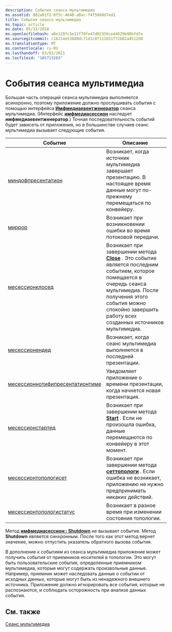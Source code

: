 ```yaml
---
description: События сеанса мультимедиа
ms.assetid: 882a01f2-8f5c-4640-a8ac-f4f5860d7ed1
title: События сеанса мультимедиа
ms.topic: article
ms.date: 05/31/2018
ms.openlocfilehash: a0e128fc5e11f70fe47d02356ce44629b98bfdfe
ms.sourcegitcommit: c16214e53680dc71d1c07111b51f72b82a4512d8
ms.translationtype: MT
ms.contentlocale: ru-RU
ms.lasthandoff: 03/03/2021
ms.locfileid: "105713283"
---
```

# <a name="media-session-events"></a>События сеанса мультимедиа

Большая часть операций сеанса мультимедиа выполняется асинхронно, поэтому приложение должно прослушивать события с помощью интерфейса [**Имфмедиаевентженератор**](/windows/desktop/api/mfobjects/nn-mfobjects-imfmediaeventgenerator) сеанса мультимедиа. (Интерфейс [**имфмедиасессион**](/windows/desktop/api/mfidl/nn-mfidl-imfmediasession) наследует **имфмедиаевентженератор**.) Точная последовательность событий будет зависеть от приложения, но в большинстве случаев сеанс мультимедиа вызывает следующие события.



| Событие                                                                  | Описание                                                                                                                                                                                                                    |
|------------------------------------------------------------------------|--------------------------------------------------------------------------------------------------------------------------------------------------------------------------------------------------------------------------------|
| [миндофпресентатион](meendofpresentation.md)                         | Возникает, когда источник мультимедиа завершает презентацию. В настоящее время данные могут по-прежнему перемещаться по конвейеру.                                                                                                     |
| [миррор](meerror.md)                                                 | Возникает при возникновении ошибки во время потоковой передачи.                                                                                                                                                                                    |
| [месессионклосед](mesessionclosed.md)                                 | Возникает при завершении метода [**Close**](/windows/desktop/api/mfidl/nf-mfidl-imfmediasession-close) . Это событие является последним событием, которое помещается в очередь сеанса мультимедиа. После получения этого события можно спокойно завершить работу всех созданных источников мультимедиа. |
| [месессионендед](mesessionended.md)                                   | Возникает, когда сеанс мультимедиа выполняется в последней презентации.                                                                                                                                                              |
| [месессионнотифипресентатионтиме](mesessionnotifypresentationtime.md) | Уведомляет приложение о времени презентации, когда начнется новая презентация.                                                                                                                                        |
| [месессионстартед](mesessionstarted.md)                               | Возникает при завершении метода [**Start**](/windows/desktop/api/mfidl/nf-mfidl-imfmediasession-start) . Если не произошла ошибка, данные перемещаются по конвейеру в этот момент.                                                                          |
| [месессионтопологисет](mesessiontopologyset.md)                       | Возникает при завершении метода [**сеттопологи**](/windows/desktop/api/mfidl/nf-mfidl-imfmediasession-settopology) . Если ошибка не возникает, приложению не нужно предпринимать никаких действий.                                                                 |
| [месессионтопологистатус](mesessiontopologystatus.md)                 | Возникает в разное время при изменении состояния топологии.                                                                                                                                                                 |



 

Метод [**имфмедиасессион:: Shutdown**](/windows/desktop/api/mfidl/nf-mfidl-imfmediasession-shutdown) не вызывает событие. Метод **Shutdown** является синхронным. После того как этот метод вернет значение, можно отпустить указатель обратного вызова события.

В дополнение к событиям из сеанса мультимедиа приложение может получить события от приемников носителей в топологии. Это могут быть пользовательские события, определенные приемником мультимедиа, которые могут содержать произвольные данные. Например, приемник может наследовать данные о событии от исходных данных, которые могут быть из ненадежного внешнего источника. Приложение должно игнорировать все события, которые не распознаются, и соблюдать осторожность при анализе данных события.

## <a name="related-topics"></a>См. также

<dl> <dt>

[Сеанс мультимедиа](media-session.md)
</dt> </dl>

 

 



